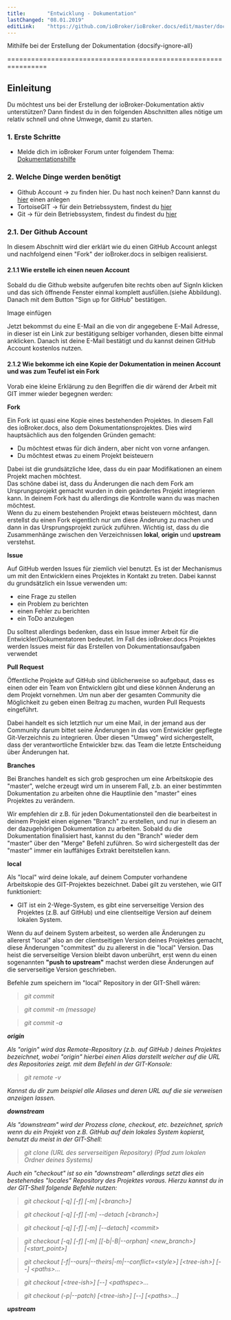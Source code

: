 ```yaml
---
title:       "Entwicklung - Dokumentation"
lastChanged: "08.01.2019"
editLink:    "https://github.com/ioBroker/ioBroker.docs/edit/master/docs/community/doc.md"
---
```


Mithilfe bei der Erstellung der Dokumentation {docsify-ignore-all}

================================================================


Einleitung
---------

Du möchtest uns bei der Erstellung der ioBroker-Dokumentation aktiv unterstützen?
Dann findest du in den folgenden Abschnitten alles nötige um relativ schnell und ohne Umwege,
damit zu starten.


### 1. Erste Schritte

- Melde dich im ioBroker Forum unter folgendem Thema: [Dokumentationshilfe](https://forum.iobroker.net/viewtopic.php?f=8&t=16933&p=216031#p216031 "Anmelden als DokumentsMan") 

### 2. Welche Dinge werden benötigt

- Github Account  -> zu finden hier. Du hast noch keinen? Dann kannst du [hier](https://github.com/ "Github Account anlegen") einen anlegen
- TortoiseGIT     -> für dein Betriebssystem, findest du [hier](https://tortoisegit.org/ "TortoiseGIT download") 
- Git             -> für dein Betriebssystem, findest du findest du [hier](https://git-scm.com/ "GIT download")

### 2.1. Der Github Account

In diesem Abschnitt wird dier erklärt wie du einen GitHub Account anlegst und nachfolgend einen "Fork"
der ioBroker.docs in selbigen realisierst.


#### 2.1.1 Wie erstelle ich einen neuen Account

Sobald du die Github website aufgerufen bite rechts oben auf SignIn klicken und das sich öffnende Fenster einmal komplett
ausfüllen.(siehe Abbildung). Danach mit dem Button "Sign up for GitHub" bestätigen.  

Image einfügen

Jetzt bekommst du eine E-Mail an die von dir angegebene E-Mail Adresse, in dieser ist ein Link zur bestätigung selbiger vorhanden,
diesen bitte einmal anklicken. Danach ist deine E-Mail bestätigt und du kannst deinen GitHub Account kostenlos nutzen.

#### 2.1.2 Wie bekomme ich eine Kopie der Dokumentation in meinen Account und was zum Teufel ist ein Fork

Vorab eine kleine Erklärung zu den Begriffen die dir wärend der Arbeit mit GIT immer wieder begegnen werden:

<b>Fork</b>

Ein Fork ist quasi eine Kopie eines bestehenden Projektes. In diesem Fall des ioBroker.docs, also dem Dokumentationsprojektes. 
Dies wird hauptsächlich aus den folgenden Gründen gemacht:           
- Du möchtest etwas für dich ändern, aber nicht von vorne anfangen.                                    
- Du möchtest etwas zu einem Projekt beisteuern 

Dabei ist die grundsätzliche Idee, dass du ein paar Modifikationen an einem Projekt machen möchtest.   
Das schöne dabei ist, dass du Änderungen die nach dem Fork am Ursprungsprojekt gemacht wurden in dein geändertes Projekt integrieren kann. In deinem Fork hast du allerdings die Kontrolle wann du was machen möchtest.         
Wenn du zu einem bestehenden Projekt etwas beisteuern möchtest, dann erstellst du einen Fork eigentlich nur um diese Änderung zu machen und dann in das Ursprungsprojekt zurück zuführen.
Wichtig ist, dass du die Zusammenhänge zwischen den Verzeichnissen <b>lokal</b>, <b>origin</b> und <b>upstream</b> verstehst.

<b>Issue</b>

Auf GitHub werden Issues für ziemlich viel benutzt. Es ist der Mechanismus um mit den Entwicklern eines Projektes in Kontakt zu treten. Dabei kannst du grundsätzlich ein Issue verwenden um:
- eine Frage zu stellen
- ein Problem zu berichten
- einen Fehler zu berichten
- ein ToDo anzulegen

Du solltest allerdings bedenken, dass ein Issue immer Arbeit für die Entwickler/Dokumentatoren bedeutet. 
Im Fall des ioBroker.docs Projektes werden Issues meist für das Erstellen von Dokumentationsaufgaben verwendet


<b>Pull Request</b>

Öffentliche Projekte auf GitHub sind üblicherweise so aufgebaut, dass es einen oder ein Team von Entwicklern gibt und diese können Änderung an dem Projekt vornehmen. Um nun aber der gesamten Community die Möglichkeit zu geben einen Beitrag zu machen, wurden Pull Requests eingeführt.

Dabei handelt es sich letztlich nur um eine Mail, in der jemand aus der Community darum bittet seine Änderungen in das vom Entwickler gepflegte Git-Verzeichnis zu integrieren. Über diesen "Umweg" wird sichergestellt, dass der verantwortliche Entwickler bzw. das Team die letzte Entscheidung über Änderungen hat.

<b>Branches</b>

Bei Branches handelt es sich grob gesprochen um eine Arbeitskopie des "master", welche erzeugt wird um in unserem Fall, z.b. an einer bestimmten Dokumentation zu arbeiten ohne die Hauptlinie den "master" eines Projektes zu verändern.

Wir empfehlen dir z.B. für jeden Dokumentationsteil den die bearbeitest in deinem Projekt einen eigenen "Branch" zu erstellen, 
und nur in diesem an der dazugehörigen Dokumentation zu arbeiten. Sobald du die Dokumentation finalisiert hast, kannst du den "Branch" wieder dem "master" über den "Merge" Befehl zuführen.
So wird sichergestellt das der "master" immer ein lauffähiges Extrakt bereitstellen kann.

<b>local</b>

Als "local" wird deine lokale, auf deinem Computer vorhandene Arbeitskopie des GIT-Projektes bezeichnet. Dabei gilt zu verstehen,
wie GIT funktioniert:
- GIT ist ein 2-Wege-System, es gibt eine serverseitige Version des Projektes (z.B. auf GitHub) und eine clientseitige Version auf deinem lokalen System.

Wenn du auf deinem System arbeitest, so werden alle Änderungen zu allererst "local" also an der clientseitigen Version deines Projektes
gemacht, diese Änderungen "commitest" du zu allererst in die "local" Version.
Das heist die serverseitige Version bleibt davon unberührt, erst wenn du einen sogenannten <b>"push to upstream"</b> machst werden diese Änderungen auf die serverseitige Version geschrieben.

Befehle zum speichern im "local" Repository in der GIT-Shell wären:
> <em>git commit

> <em> git commit -m (message)

> <em> git commit -a


<b>origin</b>

Als "origin" wird das Remote-Repository (z.b. auf GitHub ) deines Projektes bezeichnet, wobei "origin" hierbei einen Alias darstellt welcher auf die URL des Repositories zeigt.
mit dem Befehl in der GIT-Konsole:
> <em>git remote -v

Kannst du dir zum beispiel alle Aliases und deren URL auf die sie verweisen anzeigen lassen.

<b>downstream</b>

Als "downstream" wird der Prozess clone, checkout, etc. bezeichnet, sprich wenn du ein Projekt von z.B. GitHub auf dein lokales System
kopierst, benutzt du meist in der GIT-Shell:

> <em>git clone (URL des serverseitigen Repository) (Pfad zum lokalen Ordner deines Systems)

Auch ein "checkout" ist so ein "downstream" allerdings setzt dies ein bestehendes "locales" Repository des Projektes voraus.
Hierzu kannst du in der GIT-Shell folgende Befehle nutzen:

> <em>git checkout</em> [-q] [-f] [-m] [&lt;branch&gt;]

> <em>git checkout</em> [-q] [-f] [-m] --detach [&lt;branch&gt;]

> <em>git checkout</em> [-q] [-f] [-m] [--detach] &lt;commit&gt;

> <em>git checkout</em> [-q] [-f] [-m] [[-b|-B|--orphan] &lt;new_branch&gt;] [&lt;start_point&gt;]

> <em>git checkout</em> [-f|--ours|--theirs|-m|--conflict=&lt;style&gt;] [&lt;tree-ish&gt;] [--] &lt;paths&gt;&#8230;&#8203;

> <em>git checkout</em> [&lt;tree-ish&gt;] [--] &lt;pathspec&gt;&#8230;&#8203;

> <em>git checkout</em> (-p|--patch) [&lt;tree-ish&gt;] [--] [&lt;paths&gt;&#8230;&#8203;]


<b>upstream</b>


